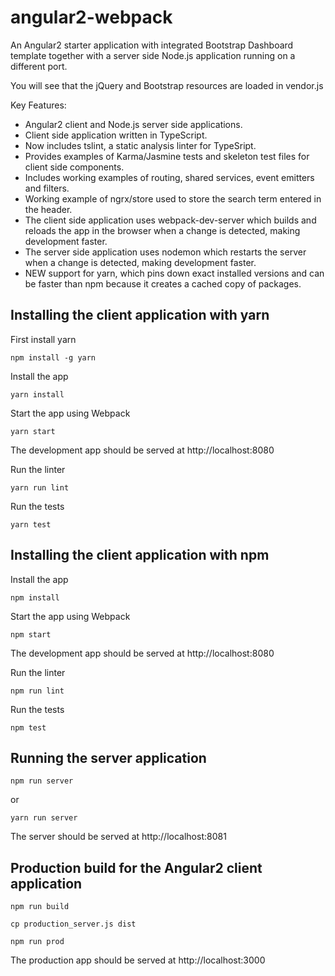 # angular2-webpack

An Angular2 starter application with integrated Bootstrap Dashboard template together with a server side Node.js application running on a different port.

You will see that the jQuery and Bootstrap resources are loaded in vendor.js

Key Features:

* Angular2 client and Node.js server side applications.
* Client side application written in TypeScript.
* Now includes tslint, a static analysis linter for TypeSript.
* Provides examples of Karma/Jasmine tests and skeleton test files for client side components.
* Includes working examples of routing, shared services, event emitters and filters.
* Working example of ngrx/store used to store the search term entered in the header.
* The client side application uses webpack-dev-server which builds and reloads the app in the browser when a change is detected, making development faster.
* The server side application uses nodemon which restarts the server when a change is detected, making development faster.
* NEW support for yarn, which pins down exact installed versions and can be faster than npm because it creates a cached copy of packages.

## Installing the client application with yarn

First install yarn
```
npm install -g yarn
```

Install the app
```
yarn install
```

Start the app using Webpack
```
yarn start
```

The development app should be served at http://localhost:8080

Run the linter
```
yarn run lint
```

Run the tests
```
yarn test
```

## Installing the client application with npm

Install the app
```
npm install
```

Start the app using Webpack
```
npm start
```

The development app should be served at http://localhost:8080

Run the linter
```
npm run lint
```

Run the tests
```
npm test
```

## Running the server application

```
npm run server
```

or

```
yarn run server
```

The server should be served at http://localhost:8081

## Production build for the Angular2 client application

```
npm run build

cp production_server.js dist

npm run prod
```

The production app should be served at http://localhost:3000